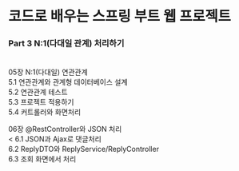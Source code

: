 # 코드로 배우는 스프링 부트 웹 프로젝트 <br>

### Part 3 N:1(다대일 관계) 처리하기 <br><br>

05장 N:1(다대일) 연관관계 <br>
5.1 연관관계와 관계형 데이터베이스 설계 <br>
5.2 연관관계 테스트 <br>
5.3 프로젝트 적용하기 <br>
5.4 커트롤러와 화면처리 <br>

06장 @RestController와 JSON 처리 <br><
6.1 JSON과 Ajax로 댓글처리 <br>
6.2 ReplyDTO와 ReplyService/ReplyController <br>
6.3 조회 화면에서 처리 <br>
